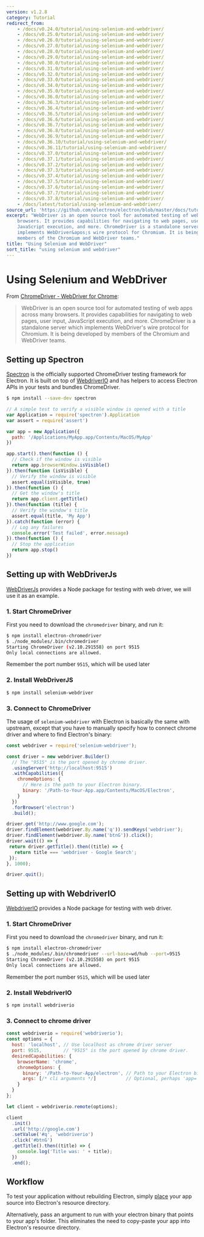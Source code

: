 ```yaml
---
version: v1.2.8
category: Tutorial
redirect_from:
    - /docs/v0.24.0/tutorial/using-selenium-and-webdriver/
    - /docs/v0.25.0/tutorial/using-selenium-and-webdriver/
    - /docs/v0.26.0/tutorial/using-selenium-and-webdriver/
    - /docs/v0.27.0/tutorial/using-selenium-and-webdriver/
    - /docs/v0.28.0/tutorial/using-selenium-and-webdriver/
    - /docs/v0.29.0/tutorial/using-selenium-and-webdriver/
    - /docs/v0.30.0/tutorial/using-selenium-and-webdriver/
    - /docs/v0.31.0/tutorial/using-selenium-and-webdriver/
    - /docs/v0.32.0/tutorial/using-selenium-and-webdriver/
    - /docs/v0.33.0/tutorial/using-selenium-and-webdriver/
    - /docs/v0.34.0/tutorial/using-selenium-and-webdriver/
    - /docs/v0.35.0/tutorial/using-selenium-and-webdriver/
    - /docs/v0.36.0/tutorial/using-selenium-and-webdriver/
    - /docs/v0.36.3/tutorial/using-selenium-and-webdriver/
    - /docs/v0.36.4/tutorial/using-selenium-and-webdriver/
    - /docs/v0.36.5/tutorial/using-selenium-and-webdriver/
    - /docs/v0.36.6/tutorial/using-selenium-and-webdriver/
    - /docs/v0.36.7/tutorial/using-selenium-and-webdriver/
    - /docs/v0.36.8/tutorial/using-selenium-and-webdriver/
    - /docs/v0.36.9/tutorial/using-selenium-and-webdriver/
    - /docs/v0.36.10/tutorial/using-selenium-and-webdriver/
    - /docs/v0.36.11/tutorial/using-selenium-and-webdriver/
    - /docs/v0.37.0/tutorial/using-selenium-and-webdriver/
    - /docs/v0.37.1/tutorial/using-selenium-and-webdriver/
    - /docs/v0.37.2/tutorial/using-selenium-and-webdriver/
    - /docs/v0.37.3/tutorial/using-selenium-and-webdriver/
    - /docs/v0.37.4/tutorial/using-selenium-and-webdriver/
    - /docs/v0.37.5/tutorial/using-selenium-and-webdriver/
    - /docs/v0.37.6/tutorial/using-selenium-and-webdriver/
    - /docs/v0.37.7/tutorial/using-selenium-and-webdriver/
    - /docs/v0.37.8/tutorial/using-selenium-and-webdriver/
    - /docs/latest/tutorial/using-selenium-and-webdriver/
source_url: 'https://github.com/electron/electron/blob/master/docs/tutorial/using-selenium-and-webdriver.md'
excerpt: "WebDriver is an open source tool for automated testing of web apps across many
    browsers. It provides capabilities for navigating to web pages, user input,
    JavaScript execution, and more. ChromeDriver is a standalone server which
    implements WebDriver&apos;s wire protocol for Chromium. It is being developed by
    members of the Chromium and WebDriver teams."
title: "Using Selenium and WebDriver"
sort_title: "using selenium and webdriver"
---
```


# Using Selenium and WebDriver

From [ChromeDriver - WebDriver for Chrome][chrome-driver]:

> WebDriver is an open source tool for automated testing of web apps across many
> browsers. It provides capabilities for navigating to web pages, user input,
> JavaScript execution, and more. ChromeDriver is a standalone server which
> implements WebDriver's wire protocol for Chromium. It is being developed by
> members of the Chromium and WebDriver teams.

## Setting up Spectron

[Spectron][spectron] is the officially supported ChromeDriver testing framework
for Electron. It is built on top of [WebdriverIO](http://webdriver.io/) and
has helpers to access Electron APIs in your tests and bundles ChromeDriver.

```bash
$ npm install --save-dev spectron
```

```js
// A simple test to verify a visible window is opened with a title
var Application = require('spectron').Application
var assert = require('assert')

var app = new Application({
  path: '/Applications/MyApp.app/Contents/MacOS/MyApp'
})

app.start().then(function () {
  // Check if the window is visible
  return app.browserWindow.isVisible()
}).then(function (isVisible) {
  // Verify the window is visible
  assert.equal(isVisible, true)
}).then(function () {
  // Get the window's title
  return app.client.getTitle()
}).then(function (title) {
  // Verify the window's title
  assert.equal(title, 'My App')
}).catch(function (error) {
  // Log any failures
  console.error('Test failed', error.message)
}).then(function () {
  // Stop the application
  return app.stop()
})
```

## Setting up with WebDriverJs

[WebDriverJs](https://code.google.com/p/selenium/wiki/WebDriverJs) provides
a Node package for testing with web driver, we will use it as an example.

### 1. Start ChromeDriver

First you need to download the `chromedriver` binary, and run it:

```bash
$ npm install electron-chromedriver
$ ./node_modules/.bin/chromedriver
Starting ChromeDriver (v2.10.291558) on port 9515
Only local connections are allowed.
```

Remember the port number `9515`, which will be used later

### 2. Install WebDriverJS

```bash
$ npm install selenium-webdriver
```

### 3. Connect to ChromeDriver

The usage of `selenium-webdriver` with Electron is basically the same with
upstream, except that you have to manually specify how to connect chrome driver
and where to find Electron's binary:

```javascript
const webdriver = require('selenium-webdriver');

const driver = new webdriver.Builder()
  // The "9515" is the port opened by chrome driver.
  .usingServer('http://localhost:9515')
  .withCapabilities({
    chromeOptions: {
      // Here is the path to your Electron binary.
      binary: '/Path-to-Your-App.app/Contents/MacOS/Electron',
    }
  })
  .forBrowser('electron')
  .build();

driver.get('http://www.google.com');
driver.findElement(webdriver.By.name('q')).sendKeys('webdriver');
driver.findElement(webdriver.By.name('btnG')).click();
driver.wait(() => {
 return driver.getTitle().then((title) => {
   return title === 'webdriver - Google Search';
 });
}, 1000);

driver.quit();
```

## Setting up with WebdriverIO

[WebdriverIO](http://webdriver.io/) provides a Node package for testing with web
driver.

### 1. Start ChromeDriver

First you need to download the `chromedriver` binary, and run it:

```bash
$ npm install electron-chromedriver
$ ./node_modules/.bin/chromedriver --url-base=wd/hub --port=9515
Starting ChromeDriver (v2.10.291558) on port 9515
Only local connections are allowed.
```

Remember the port number `9515`, which will be used later

### 2. Install WebdriverIO

```bash
$ npm install webdriverio
```

### 3. Connect to chrome driver

```javascript
const webdriverio = require('webdriverio');
const options = {
  host: 'localhost', // Use localhost as chrome driver server
  port: 9515,        // "9515" is the port opened by chrome driver.
  desiredCapabilities: {
    browserName: 'chrome',
    chromeOptions: {
      binary: '/Path-to-Your-App/electron', // Path to your Electron binary.
      args: [/* cli arguments */]           // Optional, perhaps 'app=' + /path/to/your/app/
    }
  }
};

let client = webdriverio.remote(options);

client
  .init()
  .url('http://google.com')
  .setValue('#q', 'webdriverio')
  .click('#btnG')
  .getTitle().then((title) => {
    console.log('Title was: ' + title);
  })
  .end();
```

## Workflow

To test your application without rebuilding Electron, simply
[place](https://github.com/electron/electron/blob/master/docs/tutorial/application-distribution.md)
your app source into Electron's resource directory.

Alternatively, pass an argument to run with your electron binary that points to
your app's folder. This eliminates the need to copy-paste your app into
Electron's resource directory.

[chrome-driver]: https://sites.google.com/a/chromium.org/chromedriver/
[spectron]: http://electron.atom.io/spectron
